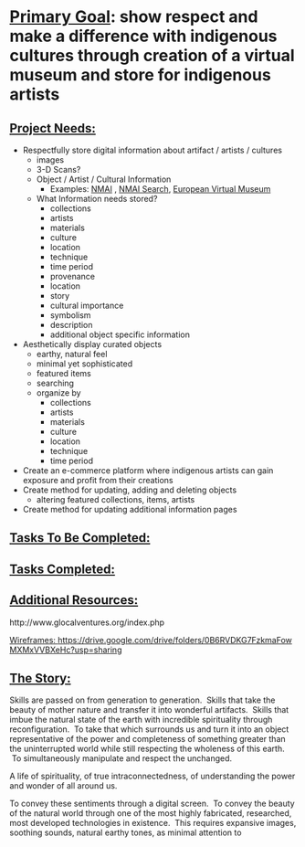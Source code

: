 <h1><strong><span style="text-decoration: underline;">Primary Goal</span>: </strong>show respect and make a difference with indigenous cultures through creation of a virtual museum and store for indigenous artists</h1>
<h2><strong><span style="text-decoration: underline;">Project Needs:</span> </strong></h2>
<ul>
 	<li>Respectfully store digital information about artifact / artists / cultures
<ul>
 	<li>images</li>
 	<li>3-D Scans?</li>
 	<li>Object / Artist / Cultural Information
<ul>
 	<li>Examples: <a href="http://www.nmai.si.edu/searchcollections/item.aspx?irn=394335">NMAI</a> , <a href="http://www.nmai.si.edu/searchcollections/advanced.aspx">NMAI Search</a>, <a href="http://www.europeanvirtualmuseum.it/repertidettagli/Deepenings116.htm">European Virtual Museum</a></li>
</ul>
</li>
 	<li>What Information needs stored?
<ul>
 	<li>collections</li>
 	<li>artists</li>
 	<li>materials</li>
 	<li>culture</li>
 	<li>location</li>
 	<li>technique</li>
 	<li>time period</li>
 	<li>provenance</li>
 	<li>location</li>
 	<li>story</li>
 	<li>cultural importance</li>
 	<li>symbolism</li>
 	<li>description</li>
 	<li>additional object specific information</li>
</ul>
</li>
</ul>
</li>
 	<li>Aesthetically display curated objects
<ul>
 	<li>earthy, natural feel</li>
 	<li>minimal yet sophisticated</li>
 	<li>featured items</li>
 	<li>searching</li>
 	<li>organize by
<ul>
 	<li>collections</li>
 	<li>artists</li>
 	<li>materials</li>
 	<li>culture</li>
 	<li>location</li>
 	<li>technique</li>
 	<li>time period</li>
</ul>
</li>
</ul>
</li>
 	<li>Create an e-commerce platform where indigenous artists can gain exposure and profit from their creations</li>
 	<li>Create method for updating, adding and deleting objects
<ul>
 	<li>altering featured collections, items, artists</li>
</ul>
</li>
 	<li>Create method for updating additional information pages</li>
</ul>
<h2><strong><span style="text-decoration: underline;">Tasks To Be Completed:</span> </strong></h2>
<h2><strong><span style="text-decoration: underline;">Tasks Completed:</span> </strong></h2>
<h2><strong><span style="text-decoration: underline;">Additional Resources:</span> </strong></h2>
http://www.glocalventures.org/index.php

<a href="https://drive.google.com/drive/folders/0B6RVDKG7FzkmaFowMXMxVVBXeHc?usp=sharing">Wireframes: https://drive.google.com/drive/folders/0B6RVDKG7FzkmaFowMXMxVVBXeHc?usp=sharing</a>
<h2><strong><span style="text-decoration: underline;">The Story:</span> </strong></h2>
Skills are passed on from generation to generation.  Skills that take the beauty of mother nature and transfer it into wonderful artifacts.  Skills that imbue the natural state of the earth with incredible spirituality through reconfiguration.  To take that which surrounds us and turn it into an object representative of the power and completeness of something greater than the uninterrupted world while still respecting the wholeness of this earth.  To simultaneously manipulate and respect the unchanged.

A life of spirituality, of true intraconnectedness, of understanding the power and wonder of all around us.

To convey these sentiments through a digital screen.  To convey the beauty of the natural world through one of the most highly fabricated, researched, most developed technologies in existence.  This requires expansive images, soothing sounds, natural earthy tones, as minimal attention to
